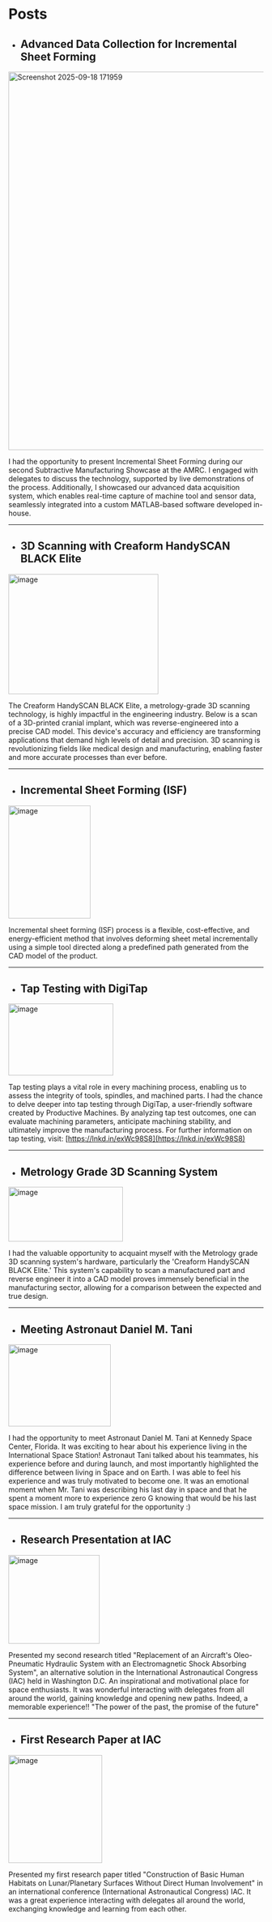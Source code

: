 # Posts

-  ## Advanced Data Collection for Incremental Sheet Forming
<img width="1144" height="747" alt="Screenshot 2025-09-18 171959" src="https://github.com/user-attachments/assets/f02cfd1c-7046-45c6-9c8c-0fc3d1926f02" />

I had the opportunity to present Incremental Sheet Forming during our second Subtractive Manufacturing Showcase at the AMRC.
I engaged with delegates to discuss the technology, supported by live demonstrations of the process. Additionally, I showcased our advanced data acquisition system, which enables real-time capture of machine tool and sensor data, seamlessly integrated into a custom MATLAB-based software developed in-house.

---

-  ## 3D Scanning with Creaform HandySCAN BLACK Elite
<img width="296" height="237" alt="image" src="https://github.com/user-attachments/assets/343b6f0c-d6b1-43ef-8001-d1cac6618659" />

The Creaform HandySCAN BLACK Elite, a metrology-grade 3D scanning technology, is highly impactful in the engineering industry. Below is a scan of a 3D-printed cranial implant, which was reverse-engineered into a precise CAD model. This device's accuracy and efficiency are transforming applications that demand high levels of detail and precision. 3D scanning is revolutionizing fields like medical design and manufacturing, enabling faster and more accurate processes than ever before.

---

-  ##  Incremental Sheet Forming (ISF)
<img width="162" height="223" alt="image" src="https://github.com/user-attachments/assets/5e4d5d40-637d-47ae-bc74-ff7b9f448b4f" />

Incremental sheet forming (ISF) process is a flexible, cost-effective, and energy-efficient method that involves deforming sheet metal incrementally using a simple tool directed along a predefined path generated from the CAD model of the product.

---

-  ##  Tap Testing with DigiTap
<img width="207" height="142" alt="image" src="https://github.com/user-attachments/assets/168bd911-e98f-4e0d-a498-fd248c6e2642" />

Tap testing plays a vital role in every machining process, enabling us to assess the integrity of tools, spindles, and machined parts. I had the chance to delve deeper into tap testing through DigiTap, a user-friendly software created by Productive Machines. By analyzing tap test outcomes, one can evaluate machining parameters, anticipate machining stability, and ultimately improve the manufacturing process.
For further information on tap testing, visit: [https://lnkd.in/exWc98S8](https://lnkd.in/exWc98S8)

---

-  ##  Metrology Grade 3D Scanning System
<img width="226" height="108" alt="image" src="https://github.com/user-attachments/assets/3f930fb5-b175-4b5d-981d-b70375d575dd" />

I had the valuable opportunity to acquaint myself with the Metrology grade 3D scanning system's hardware, particularly the 'Creaform HandySCAN BLACK Elite.' This system's capability to scan a manufactured part and reverse engineer it into a CAD model proves immensely beneficial in the manufacturing sector, allowing for a comparison between the expected and true design.

---

-  ##  Meeting Astronaut Daniel M. Tani
<img width="202" height="162" alt="image" src="https://github.com/user-attachments/assets/c29f5aea-12ce-4114-be50-422255fc5753" />

I had the opportunity to meet Astronaut Daniel M. Tani at Kennedy Space Center, Florida. It was exciting to hear about his experience living in the International Space Station! Astronaut Tani talked about his teammates, his experience before and during launch, and most importantly highlighted the difference between living in Space and on Earth. I was able to feel his experience and was truly motivated to become one. It was an emotional moment when Mr. Tani was describing his last day in space and that he spent a moment more to experience zero G knowing that would be his last space mission. I am truly grateful for the opportunity :)

---

-  ##  Research Presentation at IAC
<img width="180" height="175" alt="image" src="https://github.com/user-attachments/assets/976db363-a777-4f8f-a11c-54ec0a460344" />

Presented my second research titled "Replacement of an Aircraft's Oleo-Pneumatic Hydraulic System with an Electromagnetic Shock Absorbing System", an alternative solution in the International Astronautical Congress (IAC) held in Washington D.C. An inspirational and motivational place for space enthusiasts. It was wonderful interacting with delegates from all around the world, gaining knowledge and opening new paths. Indeed, a memorable experience!! "The power of the past, the promise of the future"

---

-  ##  First Research Paper at IAC
<img width="185" height="213" alt="image" src="https://github.com/user-attachments/assets/6fdaef77-4542-4811-8d6b-c4fd80cf4bf2" />

Presented my first research paper titled "Construction of Basic Human Habitats on Lunar/Planetary Surfaces Without Direct Human Involvement" in an international conference (International Astronautical Congress) IAC. It was a great experience interacting with delegates all around the world, exchanging knowledge and learning from each other.

